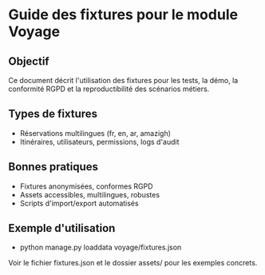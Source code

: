 # Guide des fixtures pour le module Voyage

## Objectif
Ce document décrit l'utilisation des fixtures pour les tests, la démo, la conformité RGPD et la reproductibilité des scénarios métiers.

## Types de fixtures
- Réservations multilingues (fr, en, ar, amazigh)
- Itinéraires, utilisateurs, permissions, logs d'audit

## Bonnes pratiques
- Fixtures anonymisées, conformes RGPD
- Assets accessibles, multilingues, robustes
- Scripts d'import/export automatisés

## Exemple d'utilisation
- python manage.py loaddata voyage/fixtures.json

Voir le fichier fixtures.json et le dossier assets/ pour les exemples concrets.
